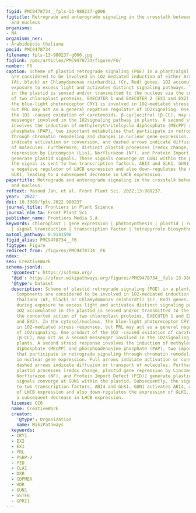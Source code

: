 ```yaml
---
figid: PMC9478734__fpls-13-980237-g006
figtitle: Retrograde and anterograde signaling in the crosstalk between chloroplast
  and nucleus
organisms:
- NA
organisms_ner:
- Arabidopsis thaliana
pmcid: PMC9478734
filename: fpls-13-980237-g006.jpg
figlink: /pmc/articles/PMC9478734/figure/F6/
number: F6
caption: Scheme of plastid retrograde signaling (PGE) in a plant/algal cell. Components
  are considered to be involved in 1O2-mediated induction of either Arabidopsis thaliana
  (At, black) or Chlamydomonas reinhardtii (Cr, Red) genes. 1O2 accumulates during
  exposure to excess light and activates distinct signaling pathways. The 1O2 accumulated
  in the plastid is sensed and/or transmitted to the nucleus via the concerted action
  of two chloroplast proteins, EXECUTER 1 and EXECUTER 2 (EX1 and EX2). In the cytosol/nucleus,
  the blue-light photoreceptor CRY1 is involved in 1O2-mediated stress responses,
  but PRL may act as a general negative regulator of 1O2signaling. One product of
  the 1O2 -caused oxidation of carotenoids, β-cyclocitral (β-CC), may act as a second
  messenger involved in the 1O2signaling pathway in plants. A second stress response
  involves the induction of methylerythritolcyclo diphosphate (MEcPP) and phosphoadenosine
  phosphate (PAP), two important metabolites that participate in retrograde signaling
  through chromatin remodeling and changes in nuclear gene expression. Full arrows
  indicate activation or conversion, and dashed arrows indicate diffusion or transport
  of molecules. Furthermore, distinct plastid processes [redox change, plastid gene
  repression by Lincomycin (Lin), Norflurazon (NF), and Protein Import Defect (PID)]
  generate plastid signals. These signals converge at GUN1 within the plastid. Subsequently,
  the signal is sent to two transcription factors, ABI4 and GLK1. GUN1 activates ABI4,
  a negative regulator of LHCB expression and also down-regulates the expression of
  GLK1, leading to a subsequent decrease in LHCB expression.
papertitle: Retrograde and anterograde signaling in the crosstalk between chloroplast
  and nucleus.
reftext: Masood Jan, et al. Front Plant Sci. 2022;13:980237.
year: '2022'
doi: 10.3389/fpls.2022.980237
journal_title: Frontiers in Plant Science
journal_nlm_ta: Front Plant Sci
publisher_name: Frontiers Media S.A.
keywords: chloroplast | gene expression | photosynthesis | plastid | retrograde signaling
  | signal transduction | transcription factor | tetrapyrrole biosynthesis
automl_pathway: 0.9131598
figid_alias: PMC9478734__F6
figtype: Figure
redirect_from: /figures/PMC9478734__F6
ndex: ''
seo: CreativeWork
schema-jsonld:
  '@context': https://schema.org/
  '@id': https://pfocr.wikipathways.org/figures/PMC9478734__fpls-13-980237-g006.html
  '@type': Dataset
  description: Scheme of plastid retrograde signaling (PGE) in a plant/algal cell.
    Components are considered to be involved in 1O2-mediated induction of either Arabidopsis
    thaliana (At, black) or Chlamydomonas reinhardtii (Cr, Red) genes. 1O2 accumulates
    during exposure to excess light and activates distinct signaling pathways. The
    1O2 accumulated in the plastid is sensed and/or transmitted to the nucleus via
    the concerted action of two chloroplast proteins, EXECUTER 1 and EXECUTER 2 (EX1
    and EX2). In the cytosol/nucleus, the blue-light photoreceptor CRY1 is involved
    in 1O2-mediated stress responses, but PRL may act as a general negative regulator
    of 1O2signaling. One product of the 1O2 -caused oxidation of carotenoids, β-cyclocitral
    (β-CC), may act as a second messenger involved in the 1O2signaling pathway in
    plants. A second stress response involves the induction of methylerythritolcyclo
    diphosphate (MEcPP) and phosphoadenosine phosphate (PAP), two important metabolites
    that participate in retrograde signaling through chromatin remodeling and changes
    in nuclear gene expression. Full arrows indicate activation or conversion, and
    dashed arrows indicate diffusion or transport of molecules. Furthermore, distinct
    plastid processes [redox change, plastid gene repression by Lincomycin (Lin),
    Norflurazon (NF), and Protein Import Defect (PID)] generate plastid signals. These
    signals converge at GUN1 within the plastid. Subsequently, the signal is sent
    to two transcription factors, ABI4 and GLK1. GUN1 activates ABI4, a negative regulator
    of LHCB expression and also down-regulates the expression of GLK1, leading to
    a subsequent decrease in LHCB expression.
  license: CC0
  name: CreativeWork
  creator:
    '@type': Organization
    name: WikiPathways
  keywords:
  - CRY1
  - EX2
  - EX1
  - PRL
  - PSBP-2
  - PID
  - CLA1
  - DXR
  - CDPMEK
  - HDR
  - GUN1
  - GSTF6
  - GPRI1
---
```

